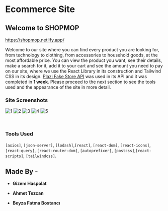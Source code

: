 # Ecommerce Site

## Welcome to SHOPMOP

https://shopmop.netlify.app/ 

Welcome to our site where you can find every product you are looking for, from technology to clothing, from accessories to household goods, at the most affordable price. You can view the product you want, see their details, make a search for it, add it to your cart and see the amount you need to pay on our site, where we use the React Library in its construction and Tailwind CSS in its design. [Plazi Fake Store API](https://fakeapi.platzi.com/) was used in its API and it was completed in **1 week**. Please proceed to the next section to see the tools used and the appearance of the site in more detail.

### Site Screenshots

![1](https://user-images.githubusercontent.com/101428880/175692066-80b51757-ab51-41a0-adc6-ba1b2316e49c.png)
![2](https://user-images.githubusercontent.com/101428880/175694440-590be2f5-ed98-4b77-a90c-ea3c680e34df.png)
![3](https://user-images.githubusercontent.com/101428880/175694517-33015489-c008-4211-8914-c4735ee6d74e.png)
![4](https://user-images.githubusercontent.com/101428880/175694588-61628bb4-1c83-4e4b-b1be-d9fb8de4173d.png)
![5](https://user-images.githubusercontent.com/101428880/175694650-44d8247d-9f18-4f38-ace2-8444a5785aed.png)

<br>

### Tools Used

`[axios]`, `[json-server]`, `[lodash]`,`[react]`, `[react-dom]`, `[react-icons]`, `[react-query]`, `[react-router-dom]`, `[autoprefixer]`, `[postcss]`,`[react-scripts]`, `[tailwindcss]`.

## Made By -

- **Gizem Haspolat**

- **Ahmet Tezcan**

- **Beyza Fatma Bostancı**
